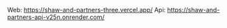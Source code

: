 Web: https://shaw-and-partners-three.vercel.app/
Api: https://shaw-and-partners-api-v25n.onrender.com/
